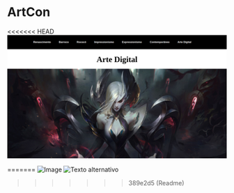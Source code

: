 <h1>ArtCon</h1>
<<<<<<< HEAD
<img src="https://github.com/WilliamDLeao/ArtCon/blob/main/Imagens/Arte%20Digital/Geral/artconReadme.png" ></img>

=======
![Image](https://github.com/user-attachments/assets/61c2475a-2fee-4b98-b249-614d9bebd82e)
![Texto alternativo](https://github.com/user-attachments/assets/61c2475a-2fee-4b98-b249-614d9bebd82e)
>>>>>>> 389e2d5 (Readme)
